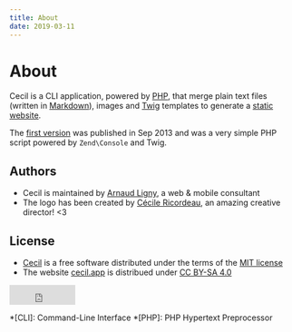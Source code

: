 ```yaml
---
title: About
date: 2019-03-11
---
```


# About

Cecil is a CLI application, powered by [PHP](http://www.php.net), that merge plain text files (written in [Markdown](https://daringfireball.net/projects/markdown/)), images and [Twig](https://twig.symfony.com/) templates to generate a [static website](https://en.wikipedia.org/wiki/Static_web_page).

The [first version](https://github.com/Cecilapp/Cecil/commit/58cd48bcc72baa7636ffdd0520d26c2847130537) was published in Sep 2013 and was a very simple PHP script powered by `Zend\Console` and Twig.

## Authors

- Cecil is maintained by [Arnaud Ligny](https://arnaudligny.fr), a web & mobile consultant
- The logo has been created by [Cécile Ricordeau](http://www.cecillie.fr), an amazing creative director! <3

## License

- [Cecil](https://github.com/Cecilapp/Cecil/) is a free software distributed under the terms of the [MIT license](https://github.com/Cecilapp/Cecil/blob/master/LICENSE)
- The website [cecil.app](https://cecil.app) is distribued under [CC BY-SA 4.0](https://creativecommons.org/licenses/by-sa/4.0/)

<iframe src="https://github.com/sponsors/Narno/button" title="Sponsor Narno" height="35" width="116" style="border: 0;"></iframe>

*[CLI]: Command-Line Interface
*[PHP]: PHP Hypertext Preprocessor
